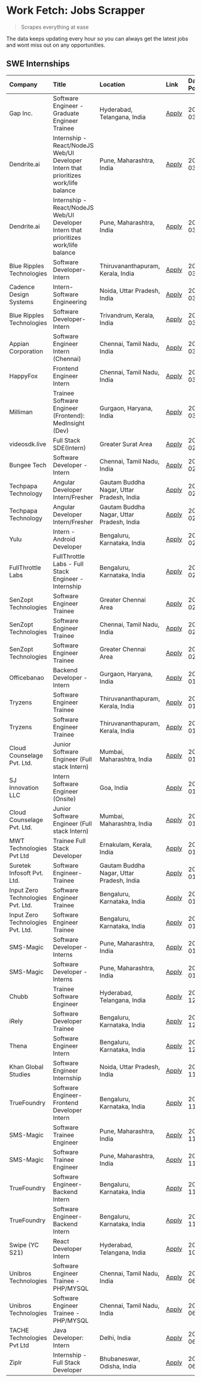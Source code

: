 # Work Fetch: Jobs Scrapper
> Scrapes everything at ease

The data keeps updating every hour so you can always get the latest jobs and wont miss out on any opportunities.

## SWE Internships
<!--START_SECTION:workfetch-->
| Company                           | Title                                                                                | Location                                  | Link                                                                                                                                                                                                                                                                                                | Date Posted   |
|:----------------------------------|:-------------------------------------------------------------------------------------|:------------------------------------------|:----------------------------------------------------------------------------------------------------------------------------------------------------------------------------------------------------------------------------------------------------------------------------------------------------|:--------------|
| Gap Inc.                          | Software Engineer - Graduate Engineer Trainee                                        | Hyderabad, Telangana, India               | [Apply](https://in.linkedin.com/jobs/view/software-engineer-graduate-engineer-trainee-at-gap-inc-3853818960?position=24&pageNum=0&refId=BmkMHKmzTVSwyLFSVuaCZg%3D%3D&trackingId=KxQjIzN3YH%2FlTrtAT2oRNg%3D%3D&trk=public_jobs_jserp-result_search-card)                                            | 2024-03-12    |
| Dendrite.ai                       | Internship - React/NodeJS Web/UI Developer Intern that prioritizes work/life balance | Pune, Maharashtra, India                  | [Apply](https://in.linkedin.com/jobs/view/internship-react-nodejs-web-ui-developer-intern-that-prioritizes-work-life-balance-at-dendrite-ai-3853583200?position=59&pageNum=0&refId=BmkMHKmzTVSwyLFSVuaCZg%3D%3D&trackingId=4vKun14MLg9vQFv%2FiFhiCQ%3D%3D&trk=public_jobs_jserp-result_search-card) | 2024-03-12    |
| Dendrite.ai                       | Internship - React/NodeJS Web/UI Developer Intern that prioritizes work/life balance | Pune, Maharashtra, India                  | [Apply](https://in.linkedin.com/jobs/view/internship-react-nodejs-web-ui-developer-intern-that-prioritizes-work-life-balance-at-dendrite-ai-3853583200?position=10&pageNum=5&refId=Afu5qvCla7yXDbq%2Fd0yLUg%3D%3D&trackingId=1MAOpckvj6O4r5TNxTrNBA%3D%3D&trk=public_jobs_jserp-result_search-card) | 2024-03-12    |
| Blue Ripples Technologies         | Software Developer- Intern                                                           | Thiruvananthapuram, Kerala, India         | [Apply](https://in.linkedin.com/jobs/view/software-developer-intern-at-blue-ripples-technologies-3850505983?position=19&pageNum=0&refId=BmkMHKmzTVSwyLFSVuaCZg%3D%3D&trackingId=l59Bn7Np0H1ctxf3hSyDOg%3D%3D&trk=public_jobs_jserp-result_search-card)                                              | 2024-03-09    |
| Cadence Design Systems            | Intern-Software Engineering                                                          | Noida, Uttar Pradesh, India               | [Apply](https://in.linkedin.com/jobs/view/intern-software-engineering-at-cadence-design-systems-3794689056?position=9&pageNum=7&refId=vGe%2BszYHYHK%2FRiVHY7Qgcg%3D%3D&trackingId=KRWMW3uUrPlDX9FwRina0Q%3D%3D&trk=public_jobs_jserp-result_search-card)                                            | 2024-03-09    |
| Blue Ripples Technologies         | Software Developer- Intern                                                           | Trivandrum, Kerala, India                 | [Apply](https://in.linkedin.com/jobs/view/software-developer-intern-at-blue-ripples-technologies-3850694934?position=18&pageNum=0&refId=BmkMHKmzTVSwyLFSVuaCZg%3D%3D&trackingId=4uYFDemyR3GeQeN3djietw%3D%3D&trk=public_jobs_jserp-result_search-card)                                              | 2024-03-08    |
| Appian Corporation                | Software Engineer Intern (Chennai)                                                   | Chennai, Tamil Nadu, India                | [Apply](https://in.linkedin.com/jobs/view/software-engineer-intern-chennai-at-appian-corporation-3848335036?position=5&pageNum=0&refId=BmkMHKmzTVSwyLFSVuaCZg%3D%3D&trackingId=UZMeftDbiF9kP0Q62MfTsA%3D%3D&trk=public_jobs_jserp-result_search-card)                                               | 2024-03-07    |
| HappyFox                          | Frontend Engineer Intern                                                             | Chennai, Tamil Nadu, India                | [Apply](https://in.linkedin.com/jobs/view/frontend-engineer-intern-at-happyfox-3848357951?position=38&pageNum=0&refId=BmkMHKmzTVSwyLFSVuaCZg%3D%3D&trackingId=BzdA1XrBthS%2FYxn86Lb4QQ%3D%3D&trk=public_jobs_jserp-result_search-card)                                                              | 2024-03-07    |
| Milliman                          | Trainee Software Engineer (Frontend): MedInsight (Dev)                               | Gurgaon, Haryana, India                   | [Apply](https://in.linkedin.com/jobs/view/trainee-software-engineer-frontend-medinsight-dev-at-milliman-3792874280?position=6&pageNum=0&refId=BmkMHKmzTVSwyLFSVuaCZg%3D%3D&trackingId=ifahMeWvQl%2BlKEUDCAsS8g%3D%3D&trk=public_jobs_jserp-result_search-card)                                      | 2024-03-01    |
| videosdk.live                     | Full Stack SDE(Intern)                                                               | Greater Surat Area                        | [Apply](https://in.linkedin.com/jobs/view/full-stack-sde-intern-at-videosdk-live-3842945056?position=1&pageNum=7&refId=vGe%2BszYHYHK%2FRiVHY7Qgcg%3D%3D&trackingId=ZEFUWj6WH7kf4l9ixvFdQg%3D%3D&trk=public_jobs_jserp-result_search-card)                                                           | 2024-02-29    |
| Bungee Tech                       | Software Developer - Intern                                                          | Chennai, Tamil Nadu, India                | [Apply](https://in.linkedin.com/jobs/view/software-developer-intern-at-bungee-tech-3842220746?position=45&pageNum=0&refId=BmkMHKmzTVSwyLFSVuaCZg%3D%3D&trackingId=7e4mq7nabmwWoicJmgdKUQ%3D%3D&trk=public_jobs_jserp-result_search-card)                                                            | 2024-02-28    |
| Techpapa Technology               | Angular Developer Intern/Fresher                                                     | Gautam Buddha Nagar, Uttar Pradesh, India | [Apply](https://in.linkedin.com/jobs/view/angular-developer-intern-fresher-at-techpapa-technology-3834305862?position=50&pageNum=0&refId=BmkMHKmzTVSwyLFSVuaCZg%3D%3D&trackingId=CCWUHbvSwMOY1BJUjKK8Pg%3D%3D&trk=public_jobs_jserp-result_search-card)                                             | 2024-02-20    |
| Techpapa Technology               | Angular Developer Intern/Fresher                                                     | Gautam Buddha Nagar, Uttar Pradesh, India | [Apply](https://in.linkedin.com/jobs/view/angular-developer-intern-fresher-at-techpapa-technology-3834305862?position=1&pageNum=5&refId=Afu5qvCla7yXDbq%2Fd0yLUg%3D%3D&trackingId=73dmKwWtcP5rU%2FubIA0SYw%3D%3D&trk=public_jobs_jserp-result_search-card)                                          | 2024-02-20    |
| Yulu                              | Intern - Android Developer                                                           | Bengaluru, Karnataka, India               | [Apply](https://in.linkedin.com/jobs/view/intern-android-developer-at-yulu-3834459982?position=44&pageNum=0&refId=BmkMHKmzTVSwyLFSVuaCZg%3D%3D&trackingId=mT%2B1pI5LGNLkt5Mli9ZGjw%3D%3D&trk=public_jobs_jserp-result_search-card)                                                                  | 2024-02-19    |
| FullThrottle Labs                 | FullThrottle Labs - Full Stack Engineer - Internship                                 | Bengaluru, Karnataka, India               | [Apply](https://in.linkedin.com/jobs/view/fullthrottle-labs-full-stack-engineer-internship-at-fullthrottle-labs-3829636016?position=49&pageNum=0&refId=BmkMHKmzTVSwyLFSVuaCZg%3D%3D&trackingId=PHJn0epho9cWCmw6gqa8KA%3D%3D&trk=public_jobs_jserp-result_search-card)                               | 2024-02-17    |
| SenZopt Technologies              | Software Engineer Trainee                                                            | Greater Chennai Area                      | [Apply](https://in.linkedin.com/jobs/view/software-engineer-trainee-at-senzopt-technologies-3827688781?position=29&pageNum=0&refId=BmkMHKmzTVSwyLFSVuaCZg%3D%3D&trackingId=AffmCjIf9%2BOqHvHUGUB27g%3D%3D&trk=public_jobs_jserp-result_search-card)                                                 | 2024-02-12    |
| SenZopt Technologies              | Software Engineer Trainee                                                            | Chennai, Tamil Nadu, India                | [Apply](https://in.linkedin.com/jobs/view/software-engineer-trainee-at-senzopt-technologies-3827686880?position=41&pageNum=0&refId=BmkMHKmzTVSwyLFSVuaCZg%3D%3D&trackingId=U1WGEYas1NknBDbMH%2F13bw%3D%3D&trk=public_jobs_jserp-result_search-card)                                                 | 2024-02-12    |
| SenZopt Technologies              | Software Engineer Trainee                                                            | Greater Chennai Area                      | [Apply](https://in.linkedin.com/jobs/view/software-engineer-trainee-at-senzopt-technologies-3827688781?position=5&pageNum=2&refId=TgYi%2F5OUyfElSc5va3MtTA%3D%3D&trackingId=MK%2BIJkrm%2FEqQNRf4wRkTsw%3D%3D&trk=public_jobs_jserp-result_search-card)                                              | 2024-02-12    |
| Officebanao                       | Backend Developer - Intern                                                           | Gurgaon, Haryana, India                   | [Apply](https://in.linkedin.com/jobs/view/backend-developer-intern-at-officebanao-3814263731?position=13&pageNum=0&refId=BmkMHKmzTVSwyLFSVuaCZg%3D%3D&trackingId=mWV7TbdbbXaDTM2QchlPlQ%3D%3D&trk=public_jobs_jserp-result_search-card)                                                             | 2024-01-31    |
| Tryzens                           | Software Engineer Trainee                                                            | Thiruvananthapuram, Kerala, India         | [Apply](https://in.linkedin.com/jobs/view/software-engineer-trainee-at-tryzens-3809363491?position=32&pageNum=0&refId=BmkMHKmzTVSwyLFSVuaCZg%3D%3D&trackingId=RhMQgs00pj5IrJP8p1HVFQ%3D%3D&trk=public_jobs_jserp-result_search-card)                                                                | 2024-01-18    |
| Tryzens                           | Software Engineer Trainee                                                            | Thiruvananthapuram, Kerala, India         | [Apply](https://in.linkedin.com/jobs/view/software-engineer-trainee-at-tryzens-3809363491?position=8&pageNum=2&refId=TgYi%2F5OUyfElSc5va3MtTA%3D%3D&trackingId=eTTAvXKFjjbYBIAzDulhzQ%3D%3D&trk=public_jobs_jserp-result_search-card)                                                               | 2024-01-18    |
| Cloud Counselage Pvt. Ltd.        | Junior Software Engineer (Full stack Intern)                                         | Mumbai, Maharashtra, India                | [Apply](https://in.linkedin.com/jobs/view/junior-software-engineer-full-stack-intern-at-cloud-counselage-pvt-ltd-3803132814?position=26&pageNum=0&refId=BmkMHKmzTVSwyLFSVuaCZg%3D%3D&trackingId=lYzdv%2BSRY%2BU2A09O3BuTjA%3D%3D&trk=public_jobs_jserp-result_search-card)                          | 2024-01-11    |
| SJ Innovation LLC                 | Intern Software Engineer (Onsite)                                                    | Goa, India                                | [Apply](https://in.linkedin.com/jobs/view/intern-software-engineer-onsite-at-sj-innovation-llc-3799959011?position=36&pageNum=0&refId=BmkMHKmzTVSwyLFSVuaCZg%3D%3D&trackingId=rMdjTnLXO3nD%2FbIgZwsRog%3D%3D&trk=public_jobs_jserp-result_search-card)                                              | 2024-01-11    |
| Cloud Counselage Pvt. Ltd.        | Junior Software Engineer (Full stack Intern)                                         | Mumbai, Maharashtra, India                | [Apply](https://in.linkedin.com/jobs/view/junior-software-engineer-full-stack-intern-at-cloud-counselage-pvt-ltd-3803132814?position=2&pageNum=2&refId=TgYi%2F5OUyfElSc5va3MtTA%3D%3D&trackingId=jp3UIG78Jn7mvZhaQNlzIQ%3D%3D&trk=public_jobs_jserp-result_search-card)                             | 2024-01-11    |
| MWT Technologies Pvt Ltd          | Trainee Full Stack Developer                                                         | Ernakulam, Kerala, India                  | [Apply](https://in.linkedin.com/jobs/view/trainee-full-stack-developer-at-mwt-technologies-pvt-ltd-3800921715?position=7&pageNum=0&refId=BmkMHKmzTVSwyLFSVuaCZg%3D%3D&trackingId=A2IHillEBld6xEglZHpAPg%3D%3D&trk=public_jobs_jserp-result_search-card)                                             | 2024-01-09    |
| Suretek Infosoft Pvt. Ltd.        | Software Engineer-Trainee                                                            | Gautam Buddha Nagar, Uttar Pradesh, India | [Apply](https://in.linkedin.com/jobs/view/software-engineer-trainee-at-suretek-infosoft-pvt-ltd-3800934643?position=21&pageNum=0&refId=BmkMHKmzTVSwyLFSVuaCZg%3D%3D&trackingId=cPQKSrVHM7ydOhcRrXD4aA%3D%3D&trk=public_jobs_jserp-result_search-card)                                               | 2024-01-09    |
| Input Zero Technologies Pvt. Ltd. | Software Engineer Trainee                                                            | Bengaluru, Karnataka, India               | [Apply](https://in.linkedin.com/jobs/view/software-engineer-trainee-at-input-zero-technologies-pvt-ltd-3800927643?position=28&pageNum=0&refId=BmkMHKmzTVSwyLFSVuaCZg%3D%3D&trackingId=m3CQXvaF3PqpTgKvoDuCKw%3D%3D&trk=public_jobs_jserp-result_search-card)                                        | 2024-01-09    |
| Input Zero Technologies Pvt. Ltd. | Software Engineer Trainee                                                            | Bengaluru, Karnataka, India               | [Apply](https://in.linkedin.com/jobs/view/software-engineer-trainee-at-input-zero-technologies-pvt-ltd-3800927643?position=4&pageNum=2&refId=TgYi%2F5OUyfElSc5va3MtTA%3D%3D&trackingId=Kj8WOQ5uGMwnAKCd1lh2Dw%3D%3D&trk=public_jobs_jserp-result_search-card)                                       | 2024-01-09    |
| SMS-Magic                         | Software Developer -Interns                                                          | Pune, Maharashtra, India                  | [Apply](https://in.linkedin.com/jobs/view/software-developer-interns-at-sms-magic-3799485343?position=30&pageNum=0&refId=BmkMHKmzTVSwyLFSVuaCZg%3D%3D&trackingId=nga4FKObO2jtdfKsOWKzqA%3D%3D&trk=public_jobs_jserp-result_search-card)                                                             | 2024-01-05    |
| SMS-Magic                         | Software Developer -Interns                                                          | Pune, Maharashtra, India                  | [Apply](https://in.linkedin.com/jobs/view/software-developer-interns-at-sms-magic-3799485343?position=6&pageNum=2&refId=TgYi%2F5OUyfElSc5va3MtTA%3D%3D&trackingId=%2B2KGKp2oWHLJurVMguCzJQ%3D%3D&trk=public_jobs_jserp-result_search-card)                                                          | 2024-01-05    |
| Chubb                             | Trainee Software Engineer                                                            | Hyderabad, Telangana, India               | [Apply](https://in.linkedin.com/jobs/view/trainee-software-engineer-at-chubb-3811550279?position=5&pageNum=7&refId=vGe%2BszYHYHK%2FRiVHY7Qgcg%3D%3D&trackingId=giLgXWr4%2BPpdsEW3zgSYRA%3D%3D&trk=public_jobs_jserp-result_search-card)                                                             | 2023-12-28    |
| iRely                             | Software Developer Trainee                                                           | Bengaluru, Karnataka, India               | [Apply](https://in.linkedin.com/jobs/view/software-developer-trainee-at-irely-3801577534?position=11&pageNum=0&refId=BmkMHKmzTVSwyLFSVuaCZg%3D%3D&trackingId=qWJa0ulVW6rktKjn1DjPiA%3D%3D&trk=public_jobs_jserp-result_search-card)                                                                 | 2023-12-22    |
| Thena                             | Software Engineer Intern                                                             | Bengaluru, Karnataka, India               | [Apply](https://in.linkedin.com/jobs/view/software-engineer-intern-at-thena-3778731751?position=15&pageNum=0&refId=BmkMHKmzTVSwyLFSVuaCZg%3D%3D&trackingId=I4Wl%2B38zWBSAbH%2FZ7fTk1w%3D%3D&trk=public_jobs_jserp-result_search-card)                                                               | 2023-12-05    |
| Khan Global Studies               | Software Engineer Internship                                                         | Noida, Uttar Pradesh, India               | [Apply](https://in.linkedin.com/jobs/view/software-engineer-internship-at-khan-global-studies-3766942197?position=46&pageNum=0&refId=BmkMHKmzTVSwyLFSVuaCZg%3D%3D&trackingId=G47a7E%2FoU%2BlQqxtbAZ611Q%3D%3D&trk=public_jobs_jserp-result_search-card)                                             | 2023-11-27    |
| TrueFoundry                       | Software Engineer- Frontend Developer Intern                                         | Bengaluru, Karnataka, India               | [Apply](https://in.linkedin.com/jobs/view/software-engineer-frontend-developer-intern-at-truefoundry-3790095058?position=14&pageNum=0&refId=BmkMHKmzTVSwyLFSVuaCZg%3D%3D&trackingId=KjrsJ5U8OR75Wy0OvqKzFw%3D%3D&trk=public_jobs_jserp-result_search-card)                                          | 2023-11-24    |
| SMS-Magic                         | Software Trainee Engineer                                                            | Pune, Maharashtra, India                  | [Apply](https://in.linkedin.com/jobs/view/software-trainee-engineer-at-sms-magic-3761409781?position=27&pageNum=0&refId=BmkMHKmzTVSwyLFSVuaCZg%3D%3D&trackingId=BLyk3jg04K82xbZUKrXs2w%3D%3D&trk=public_jobs_jserp-result_search-card)                                                              | 2023-11-16    |
| SMS-Magic                         | Software Trainee Engineer                                                            | Pune, Maharashtra, India                  | [Apply](https://in.linkedin.com/jobs/view/software-trainee-engineer-at-sms-magic-3761409781?position=3&pageNum=2&refId=TgYi%2F5OUyfElSc5va3MtTA%3D%3D&trackingId=l%2F%2BrFBKUCkTLTVuI6sd3JQ%3D%3D&trk=public_jobs_jserp-result_search-card)                                                         | 2023-11-16    |
| TrueFoundry                       | Software Engineer-Backend Intern                                                     | Bengaluru, Karnataka, India               | [Apply](https://in.linkedin.com/jobs/view/software-engineer-backend-intern-at-truefoundry-3779508170?position=54&pageNum=0&refId=BmkMHKmzTVSwyLFSVuaCZg%3D%3D&trackingId=21KKqlGnlslg%2BnCyXYKHqw%3D%3D&trk=public_jobs_jserp-result_search-card)                                                   | 2023-11-10    |
| TrueFoundry                       | Software Engineer-Backend Intern                                                     | Bengaluru, Karnataka, India               | [Apply](https://in.linkedin.com/jobs/view/software-engineer-backend-intern-at-truefoundry-3779508170?position=5&pageNum=5&refId=Afu5qvCla7yXDbq%2Fd0yLUg%3D%3D&trackingId=ahbLmp2W%2BJzOw0GCHfb91Q%3D%3D&trk=public_jobs_jserp-result_search-card)                                                  | 2023-11-10    |
| Swipe (YC S21)                    | React Developer Intern                                                               | Hyderabad, Telangana, India               | [Apply](https://in.linkedin.com/jobs/view/react-developer-intern-at-swipe-yc-s21-3737600089?position=16&pageNum=0&refId=BmkMHKmzTVSwyLFSVuaCZg%3D%3D&trackingId=gXKvC1XSvIpfk7Sd7q0RYg%3D%3D&trk=public_jobs_jserp-result_search-card)                                                              | 2023-10-13    |
| Unibros Technologies              | Software Engineer Trainee - PHP/MYSQL                                                | Chennai, Tamil Nadu, India                | [Apply](https://in.linkedin.com/jobs/view/software-engineer-trainee-php-mysql-at-unibros-technologies-3656599241?position=31&pageNum=0&refId=BmkMHKmzTVSwyLFSVuaCZg%3D%3D&trackingId=l06ToO7ZMzuqWc36rb6oIg%3D%3D&trk=public_jobs_jserp-result_search-card)                                         | 2023-06-12    |
| Unibros Technologies              | Software Engineer Trainee - PHP/MYSQL                                                | Chennai, Tamil Nadu, India                | [Apply](https://in.linkedin.com/jobs/view/software-engineer-trainee-php-mysql-at-unibros-technologies-3656599241?position=7&pageNum=2&refId=TgYi%2F5OUyfElSc5va3MtTA%3D%3D&trackingId=ut4mOnHtS50qk6bSU1qUhQ%3D%3D&trk=public_jobs_jserp-result_search-card)                                        | 2023-06-12    |
| TACHE Technologies Pvt Ltd        | Java Developer: Intern                                                               | Delhi, India                              | [Apply](https://in.linkedin.com/jobs/view/java-developer-intern-at-tache-technologies-pvt-ltd-3627622735?position=10&pageNum=7&refId=vGe%2BszYHYHK%2FRiVHY7Qgcg%3D%3D&trackingId=AXpp%2F24HtSBP7mw8f6ROcw%3D%3D&trk=public_jobs_jserp-result_search-card)                                           | 2023-06-06    |
| Ziplr                             | Internship - Full Stack Developer                                                    | Bhubaneswar, Odisha, India                | [Apply](https://in.linkedin.com/jobs/view/internship-full-stack-developer-at-ziplr-3645675705?position=7&pageNum=7&refId=vGe%2BszYHYHK%2FRiVHY7Qgcg%3D%3D&trackingId=5cnyB4giP8aG3WtZMMDozw%3D%3D&trk=public_jobs_jserp-result_search-card)                                                         | 2023-06-02    |
<!--END_SECTION:workfetch-->
